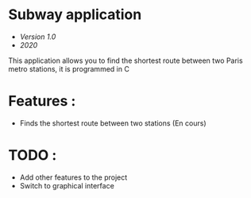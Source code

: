 # Subway application

- *Version 1.0*
- *2020*

This application allows you to find the shortest route between two Paris metro stations, it is programmed in C

# Features :
- Finds the shortest route between two stations (En cours)

# TODO :
- Add other features to the project
- Switch to graphical interface
